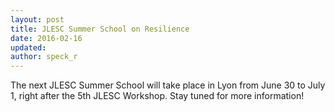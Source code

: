 ```yaml
---
layout: post
title: JLESC Summer School on Resilience
date: 2016-02-16
updated:
author: speck_r
---
```

The next JLESC Summer School will take place in Lyon from June 30 to July 1,
right after the 5th JLESC Workshop. Stay tuned for more information!
